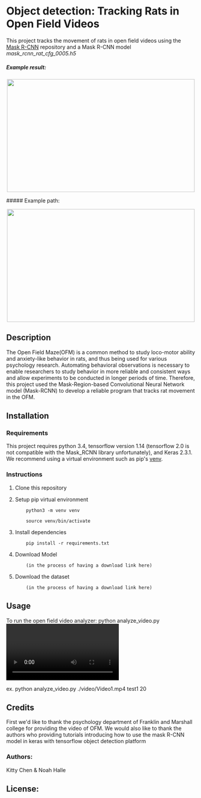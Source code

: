 # Object detection: Tracking Rats in Open Field Videos

This project tracks the movement of rats in open field videos using the [Mask R-CNN](https://github.com/matterport/Mask_RCNN) repository and a Mask R-CNN model *mask_rcnn_rat_cfg_0005.h5*


##### Example result:
<p align="center">
  <img width="500" height="300" src="https://github.com/nhalle/rat-openfield-maskrcnn/blob/master/example.gif">
</p>
##### Example path:
<p align="center">
  <img width="500" height="300" src="https://github.com/nhalle/rat-openfield-maskrcnn/blob/master/example_path_result.png">
</p>

## Description

The Open Field Maze(OFM) is a common method to study loco-motor ability and anxiety-like behavior in rats, and thus being used for various psychology research. Automating behavioral observations is necessary to enable researchers to study behavior in more reliable and consistent ways and allow experiments to be conducted in longer periods of time. Therefore, this project used the Mask-Region-based Convolutional Neural Network model (Mask-RCNN) to develop a reliable program that tracks rat movement in the OFM.


## Installation

### Requirements

This project requires python 3.4, tensorflow version 1.14 (tensorflow 2.0 is not compatible with the Mask_RCNN library unfortunately), and Keras 2.3.1. We recommend using a virtual environment such as pip's [venv](https://packaging.python.org/guides/installing-using-pip-and-virtual-environments/).

### Instructions

1. Clone this repository

2. Setup pip virtual environment

           python3 -m venv venv
            
           source venv/bin/activate

2. Install dependencies

           pip install -r requirements.txt

3. Download Model 
      
           (in the process of having a download link here)

4. Download the dataset
      
           (in the process of having a download link here)


## Usage

To run the open field video analyzer:
python analyze_video.py <path of video> <video name> <number of frames>

ex.
python analyze_video.py ./video/Video1.mp4 test1 20


## Credits

First we'd like to thank the psychology department of Franklin and Marshall college for providing the video of OFM. We would also like to thank the authors who providing tutorials introducing how to use the mask R-CNN model in keras with tensorflow object detection platform

### Authors: 
Kitty Chen & Noah Halle


## License:
